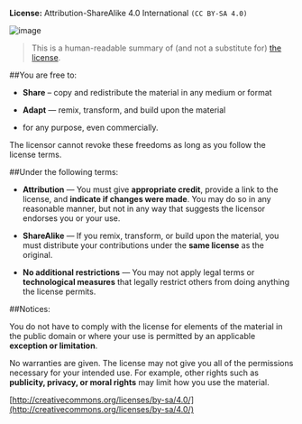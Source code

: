 **License:** Attribution-ShareAlike 4.0 International `(CC BY-SA 4.0)`

![image](http://i.creativecommons.org/l/by-sa/4.0/88x31.png)

> This is a human-readable summary of (and not a substitute for) [the license](http://creativecommons.org/licenses/by-sa/4.0/legalcode).

##You are free to:

- **Share** – copy and redistribute the material in any medium or format

- **Adapt** — remix, transform, and build upon the material

- for any purpose, even commercially.

The licensor cannot revoke these freedoms as long as you follow the license terms.

##Under the following terms:

- **Attribution** — You must give **appropriate credit**, provide a link to the license, and **indicate if changes were made**. You may do so in any reasonable manner, but not in any way that suggests the licensor endorses you or your use.

- **ShareAlike** — If you remix, transform, or build upon the material, you must distribute your contributions under the **same license** as the original.

- **No additional restrictions** — You may not apply legal terms or **technological measures** that legally restrict others from doing anything the license permits.

##Notices:

You do not have to comply with the license for elements of the material in the public domain or where your use is permitted by an applicable **exception or limitation**.

No warranties are given. The license may not give you all of the permissions necessary for your intended use. For example, other rights such as **publicity, privacy, or moral rights** may limit how you use the material.

[http://creativecommons.org/licenses/by-sa/4.0/](http://creativecommons.org/licenses/by-sa/4.0/)
